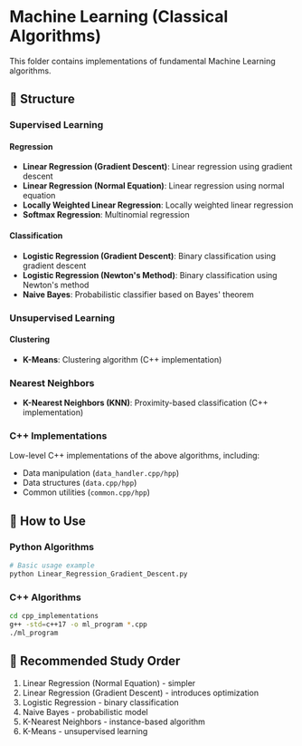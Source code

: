 # Machine Learning (Classical Algorithms)

This folder contains implementations of fundamental Machine Learning algorithms.

## 📂 Structure

### Supervised Learning

#### Regression
- **Linear Regression (Gradient Descent)**: Linear regression using gradient descent
- **Linear Regression (Normal Equation)**: Linear regression using normal equation
- **Locally Weighted Linear Regression**: Locally weighted linear regression
- **Softmax Regression**: Multinomial regression

#### Classification
- **Logistic Regression (Gradient Descent)**: Binary classification using gradient descent
- **Logistic Regression (Newton's Method)**: Binary classification using Newton's method
- **Naive Bayes**: Probabilistic classifier based on Bayes' theorem

### Unsupervised Learning

#### Clustering
- **K-Means**: Clustering algorithm (C++ implementation)

### Nearest Neighbors
- **K-Nearest Neighbors (KNN)**: Proximity-based classification (C++ implementation)

### C++ Implementations
Low-level C++ implementations of the above algorithms, including:
- Data manipulation (`data_handler.cpp/hpp`)
- Data structures (`data.cpp/hpp`)
- Common utilities (`common.cpp/hpp`)

## 🚀 How to Use

### Python Algorithms
```python
# Basic usage example
python Linear_Regression_Gradient_Descent.py
```

### C++ Algorithms
```bash
cd cpp_implementations
g++ -std=c++17 -o ml_program *.cpp
./ml_program
```

## 📖 Recommended Study Order

1. Linear Regression (Normal Equation) - simpler
2. Linear Regression (Gradient Descent) - introduces optimization
3. Logistic Regression - binary classification
4. Naive Bayes - probabilistic model
5. K-Nearest Neighbors - instance-based algorithm
6. K-Means - unsupervised learning
